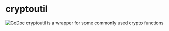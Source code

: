 # cryptoutil
[![GoDoc](https://godoc.org/github.com/malivvan/cryptoutil?status.svg)](https://godoc.org/github.com/satnamram/cryptoutil)
cryptoutil is a wrapper for some commonly used crypto functions